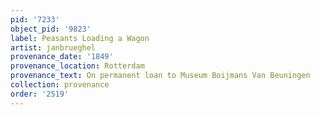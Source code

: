 ```yaml
---
pid: '7233'
object_pid: '9823'
label: Peasants Loading a Wagon
artist: janbrueghel
provenance_date: '1849'
provenance_location: Rotterdam
provenance_text: On permanent loan to Museum Boijmans Van Beuningen
collection: provenance
order: '2519'
---
```

